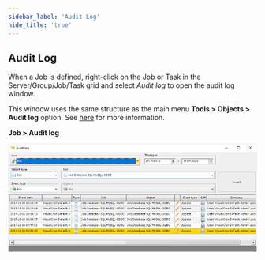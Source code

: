 ```yaml
---
sidebar_label: 'Audit Log'
hide_title: 'true'
---
```


## Audit Log

When a Job is defined, right-click on the Job or Task in the Server/Group/Job/Task grid and select *Audit log* to open the audit log window.
 
This window uses the same structure as the main menu **Tools > Objects > Audit log** option. See [here](../../tools/objects-audit-log) for more information.
 
**Job > Audit log**

![](../../../../static/img/jobauditlog.png)

